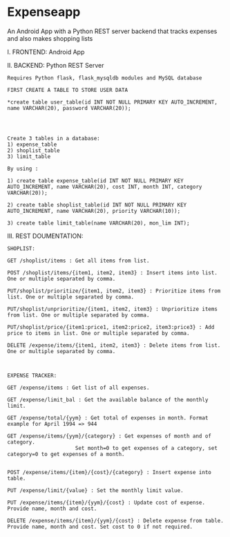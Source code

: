 # Expenseapp
An Android App with a Python REST server backend that tracks expenses and also makes shopping lists




I. FRONTEND: Android App




II. BACKEND: Python REST Server
	
	Requires Python flask, flask_mysqldb modules and MySQL database

	FIRST CREATE A TABLE TO STORE USER DATA

	*create table user_table(id INT NOT NULL PRIMARY KEY AUTO_INCREMENT, name VARCHAR(20), password VARCHAR(20));


	

	Create 3 tables in a database:
	1) expense_table
	2) shoplist_table
	3) limit_table
 
	By using :

	1) create table expense_table(id INT NOT NULL PRIMARY KEY AUTO_INCREMENT, name VARCHAR(20), cost INT, month INT, category VARCHAR(20));

	2) create table shoplist_table(id INT NOT NULL PRIMARY KEY AUTO_INCREMENT, name VARCHAR(20), priority VARCHAR(10));

	3) create table limit_table(name VARCHAR(20), mon_lim INT);

	 
III. REST DOUMENTATION:

	SHOPLIST:

	GET /shoplist/items : Get all items from list.	

	POST /shoplist/items/{item1, item2, item3} : Insert items into list. One or multiple separated by comma.

	PUT/shoplist/prioritize/{item1, item2, item3} : Prioritize items from list. One or multiple separated by comma.
	
	PUT/shoplist/unprioritize/{item1, item2, item3} : Unprioritize items from list. One or multiple separated by comma.

	PUT/shoplist/price/{item1:price1, item2:price2, item3:price3} : Add price to items in list. One or multiple separated by comma.
	
	DELETE /expense/items/{item1, item2, item3} : Delete items from list. One or multiple separated by comma.	



	EXPENSE TRACKER:

	GET /expense/items : Get list of all expenses.

	GET /expense/limit_bal : Get the available balance of the monthly limit.

	GET /expense/total/{yym} : Get total of expenses in month. Format example for April 1994 => 944 

	GET /expense/items/{yym}/{category} : Get expenses of month and of category. 
					      Set month=0 to get expenses of a category, set category=0 to get expenses of a month.


	POST /expense/items/{item}/{cost}/{category} : Insert expense into table.

	PUT /expense/limit/{value} : Set the monthly limit value.

	PUT /expense/items/{item}/{yym}/{cost} : Update cost of expense. Provide name, month and cost.

	DELETE /expense/items/{item}/{yym}/{cost} : Delete expense from table. Provide name, month and cost. Set cost to 0 if not required.




	